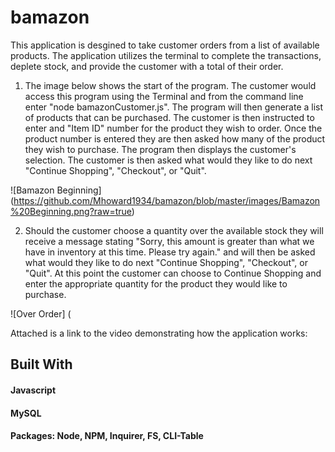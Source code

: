 # bamazon
This application is desgined to take customer orders from a list of available products.  The application utilizes the terminal to complete the transactions, deplete stock, and provide the customer with a total of their order.

1. The image below shows the start of the program.  The customer would access this program using the Terminal and from the command line enter "node bamazonCustomer.js".  The program will then generate a list of products that can be purchased.  The customer is then instructed to enter and "Item ID" number for the product they wish to order.  Once the product number is entered they are then asked how many of the product they wish to purchase.  The program then displays the customer's selection.  The customer is then asked what would they like to do next "Continue Shopping", "Checkout", or "Quit".

![Bamazon Beginning]
(https://github.com/Mhoward1934/bamazon/blob/master/images/Bamazon%20Beginning.png?raw=true)

2. Should the customer choose a quantity over the available stock they will receive a message stating "Sorry, this amount is greater than what we have in inventory at this time.  Please try again." and will then be asked what would they like to do next "Continue Shopping", "Checkout", or "Quit".  At this point the customer can choose to Continue Shopping and enter the appropriate quantity for the product they would like to purchase.

![Over Order]
(

Attached is a link to the video demonstrating how the application works:


## Built With
#### Javascript
#### MySQL
#### Packages: Node, NPM, Inquirer, FS, CLI-Table
